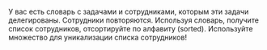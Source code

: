 У вас есть словарь с задачами и сотрудниками, которым эти задачи делегированы.  Сотрудники повторяются. Используя  словарь, получите список сотрудников, отсортируйте по алфавиту (sorted).  Используйте множество для уникализации списка сотрудников! 